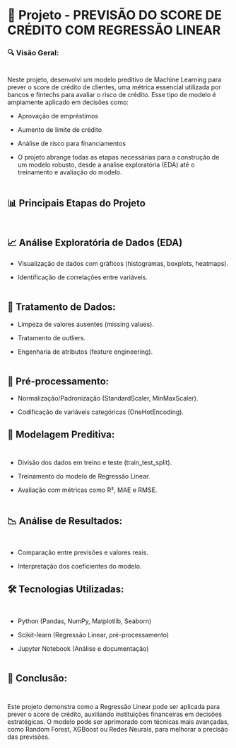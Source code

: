 # 📌 Projeto - PREVISÃO DO SCORE DE CRÉDITO COM REGRESSÃO LINEAR

### 🔍 Visão Geral:<br><br>
Neste projeto, desenvolvi um modelo preditivo de Machine Learning para prever o score de crédito de clientes, uma métrica essencial utilizada por bancos e fintechs para avaliar o risco de crédito. Esse tipo de modelo é amplamente aplicado em decisões como:<br>

- Aprovação de empréstimos

- Aumento de limite de crédito

- Análise de risco para financiamentos

- O projeto abrange todas as etapas necessárias para a construção de um modelo robusto, desde a análise exploratória (EDA) até o treinamento e avaliação do modelo.<br><br>

## 📊 Principais Etapas do Projeto<br><br>
## 📈 Análise Exploratória de Dados (EDA)<br>

- Visualização de dados com gráficos (histogramas, boxplots, heatmaps).

- Identificação de correlações entre variáveis.<br><br>

## 🧹 Tratamento de Dados:<br>

- Limpeza de valores ausentes (missing values).

- Tratamento de outliers.

- Engenharia de atributos (feature engineering).<br><br>

## 🔢 Pré-processamento:<br>

- Normalização/Padronização (StandardScaler, MinMaxScaler).

- Codificação de variáveis categóricas (OneHotEncoding).

## 🤖 Modelagem Preditiva:<br><br>

- Divisão dos dados em treino e teste (train_test_split).

- Treinamento do modelo de Regressão Linear.

- Avaliação com métricas como R², MAE e RMSE.<br><br>

## 📉 Análise de Resultados:<br><br>

- Comparação entre previsões e valores reais.

- Interpretação dos coeficientes do modelo.

## 🛠️ Tecnologias Utilizadas:<br><br>
- Python (Pandas, NumPy, Matplotlib, Seaborn)

- Scikit-learn (Regressão Linear, pré-processamento)

- Jupyter Notebook (Análise e documentação)<br><br>

## 📌 Conclusão:<br><br>
Este projeto demonstra como a Regressão Linear pode ser aplicada para prever o score de crédito, auxiliando instituições financeiras em decisões estratégicas. O modelo pode ser aprimorado com técnicas mais avançadas, como Random Forest, XGBoost ou Redes Neurais, para melhorar a precisão das previsões.

